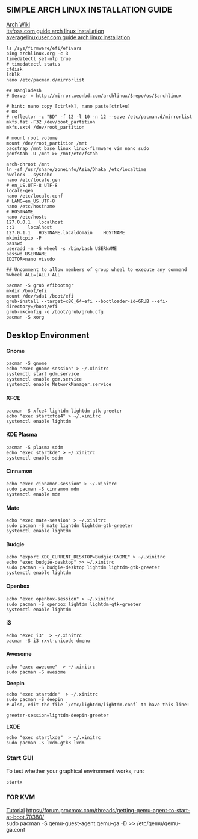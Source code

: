 
## SIMPLE ARCH LINUX INSTALLATION GUIDE

[Arch Wiki](https://wiki.archlinux.org/index.php/installation_guide)  
[itsfoss.com guide arch linux installation](https://itsfoss.com/install-arch-linux/)  
[averagelinuxuser.com guide arch linux installation](https://averagelinuxuser.com/a-step-by-step-arch-linux-installation-guide)  

   
    ls /sys/firmware/efi/efivars
    ping archlinux.org -c 3
    timedatectl set-ntp true
    # timedatectl status
    cfdisk
    lsblk
    nano /etc/pacman.d/mirrorlist

    ## Bangladesh
    # Server = http://mirror.xeonbd.com/archlinux/$repo/os/$archlinux
    
    # hint: nano copy [ctrl+k], nano paste[ctrl+u]
    # OR 
    # reflector -c "BD" -f 12 -l 10 -n 12 --save /etc/pacman.d/mirrorlist
    mkfs.fat -F32 /dev/boot_partition 
    mkfs.ext4 /dev/root_partition

    # mount root volume
    mount /dev/root_partition /mnt
    pacstrap /mnt base linux linux-firmware vim nano sudo
    genfstab -U /mnt >> /mnt/etc/fstab
    
    arch-chroot /mnt
    ln -sf /usr/share/zoneinfo/Asia/Dhaka /etc/localtime
    hwclock --systohc
    nano /etc/locale.gen
    # en_US.UTF-8 UTF-8
    locale-gen
    nano /etc/locale.conf
    # LANG=en_US.UTF-8
    nano /etc/hostname
    # HOSTNAME
    nano /etc/hosts
    127.0.0.1	localhost
    ::1		localhost
    127.0.1.1	HOSTNAME.localdomain	HOSTNAME
    mkinitcpio -P
    passwd
    useradd -m -G wheel -s /bin/bash USERNAME
    passwd USERNAME
    EDITOR=nano visudo

    ## Uncomment to allow members of group wheel to execute any command
    %wheel ALL=(ALL) ALL
    
    pacman -S grub efibootmgr
    mkdir /boot/efi
    mount /dev/sda1 /boot/efi
    grub-install --target=x86_64-efi --bootloader-id=GRUB --efi-directory=/boot/efi
    grub-mkconfig -o /boot/grub/grub.cfg
    pacman -S xorg

## Desktop Environment

#### Gnome

    pacman -S gnome
    echo "exec gnome-session" > ~/.xinitrc
    systemctl start gdm.service
    systemctl enable gdm.service
    systemctl enable NetworkManager.service


#### XFCE

    pacman -S xfce4 lightdm lightdm-gtk-greeter
    echo "exec startxfce4" > ~/.xinitrc
    systemctl enable lightdm
    
#### KDE Plasma

    pacman -S plasma sddm
    echo "exec startkde" > ~/.xinitrc
    systemctl enable sddm

#### Cinnamon

    echo "exec cinnamon-session" > ~/.xinitrc
    sudo pacman -S cinnamon mdm
    systemctl enable mdm

#### Mate

    echo "exec mate-session" > ~/.xinitrc
    sudo pacman -S mate lightdm lightdm-gtk-greeter
    systemctl enable lightdm
#### Budgie
```
echo "export XDG_CURRENT_DESKTOP=Budgie:GNOME" > ~/.xinitrc
echo "exec budgie-desktop" >> ~/.xinitrc
sudo pacman -S budgie-desktop lightdm lightdm-gtk-greeter
systemctl enable lightdm
```
#### Openbox
```
echo "exec openbox-session" > ~/.xinitrc
sudo pacman -S openbox lightdm lightdm-gtk-greeter
systemctl enable lightdm
```
#### i3
```
echo "exec i3"  > ~/.xinitrc
pacman -S i3 rxvt-unicode dmenu
```
#### Awesome
```
echo "exec awesome"  > ~/.xinitrc
sudo pacman -S awesome
```
**Deepin**
```
echo "exec startdde"  > ~/.xinitrc
sudo pacman -S deepin
# Also, edit the file `/etc/lightdm/lightdm.conf` to have this line:

greeter-session=lightdm-deepin-greeter
```
**LXDE**
```
echo "exec startlxde"  > ~/.xinitrc
sudo pacman -S lxdm-gtk3 lxdm
```

### Start GUI
To test whether your graphical environment works, run:
```
startx
```

### FOR KVM
[Tutorial](https://forum.proxmox.com/threads/getting-qemu-agent-to-start-at-boot.70380/https://forum.proxmox.com/threads/getting-qemu-agent-to-start-at-boot.70380/)  https://forum.proxmox.com/threads/getting-qemu-agent-to-start-at-boot.70380/  
    sudo pacman -S qemu-guest-agent
    qemu-ga -D >> /etc/qemu/qemu-ga.conf































